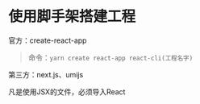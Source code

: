 # 使用脚手架搭建工程

官方：create-react-app

> 命令：`yarn create react-app react-cli(工程名字)`

第三方：next.js、umijs

凡是使用JSX的文件，必须导入React